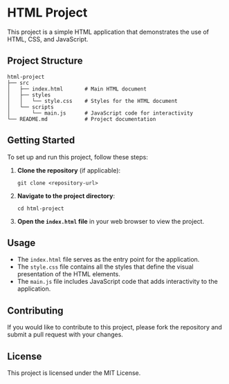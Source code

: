 # HTML Project

This project is a simple HTML application that demonstrates the use of HTML, CSS, and JavaScript. 

## Project Structure

```
html-project
├── src
│   ├── index.html       # Main HTML document
│   ├── styles
│   │   └── style.css    # Styles for the HTML document
│   └── scripts
│       └── main.js      # JavaScript code for interactivity
└── README.md            # Project documentation
```

## Getting Started

To set up and run this project, follow these steps:

1. **Clone the repository** (if applicable):
   ```
   git clone <repository-url>
   ```

2. **Navigate to the project directory**:
   ```
   cd html-project
   ```

3. **Open the `index.html` file** in your web browser to view the project.

## Usage

- The `index.html` file serves as the entry point for the application.
- The `style.css` file contains all the styles that define the visual presentation of the HTML elements.
- The `main.js` file includes JavaScript code that adds interactivity to the application.

## Contributing

If you would like to contribute to this project, please fork the repository and submit a pull request with your changes.

## License

This project is licensed under the MIT License.